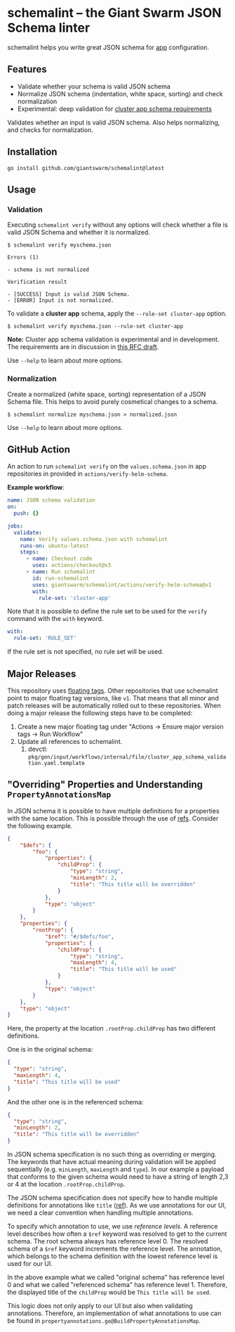 # schemalint – the Giant Swarm JSON Schema linter

schemalint helps you write great JSON schema for [app](https://docs.giantswarm.io/platform-overview/app-platform/) configuration.

## Features

- Validate whether your schema is valid JSON schema
- Normalize JSON schema (indentation, white space, sorting) and check normalization
- Experimental: deep validation for [cluster app schema requirements](https://github.com/giantswarm/rfc/pull/55)

Validates whether an input is valid JSON schema. Also helps normalizing, and checks for normalization.

## Installation

```nohighlight
go install github.com/giantswarm/schemalint@latest
```

## Usage

### Validation

Executing `schemalint verify` without any options will check whether a file is valid JSON Schema and whether it is normalized.

```nohighlight
$ schemalint verify myschema.json

Errors (1)

- schema is not normalized

Verification result

- [SUCCESS] Input is valid JSON Schema.
- [ERROR] Input is not normalized.
```

To validate a **cluster app** schema, apply the `--rule-set cluster-app` option.

```nohighlight
$ schemalint verify myschema.json --rule-set cluster-app
```

**Note:** Cluster app schema validation is experimental and in development. The requirements are in discussion in [this RFC draft](https://github.com/giantswarm/rfc/pull/55).

Use `--help` to learn about more options.

### Normalization

Create a normalized (white space, sorting) representation of a JSON Schema file. This helps to avoid purely cosmetical changes to a schema.

```nohighlight
$ schemalint normalize myschema.json > normalized.json
```

Use `--help` to learn about more options.


## GitHub Action

An action to run `schemalint verify` on the `values.schema.json` in app repositories in provided in `actions/verify-helm-schema`.

**Example workflow**:

```yaml
name: JSON schema validation
on:
  push: {}

jobs:
  validate:
    name: Verify values.schema.json with schemalint
    runs-on: ubuntu-latest
    steps:
      - name: Checkout code
        uses: actions/checkout@v3
      - name: Run schemalint
        id: run-schemalint
        uses: giantswarm/schemalint/actions/verify-helm-schema@v1
        with:
          rule-set: 'cluster-app'
```

Note that it is possible to define the rule set to be used for the `verify` command with the `with` keyword.
```yaml
with:
  rule-set: 'RULE_SET'
```
If the rule set is not specified, no rule set will be used.

## Major Releases

This repository uses [floating tags](https://github.com/giantswarm/floating-tags-action).
Other repositories that use schemalint point to major floating tag versions,
like `v1`. That means that all minor and patch releases will be automatically
rolled out to these repositories.
When doing a major release the following steps have to be completed:
1. Create a new major floating tag under "Actions -> Ensure major version tags -> Run Workflow"
2. Update all references to schemalint.
    1. devctl: `pkg/gen/input/workflows/internal/file/cluster_app_schema_validation.yaml.template`


## "Overriding" Properties and Understanding `PropertyAnnotationsMap`

In JSON schema it is possible to have multiple definitions for a properties
with the same location. This is possible through the use of
[refs](https://json-schema.org/understanding-json-schema/structuring.html).
Consider the following example.

```json
{
    "$defs": {
        "foo": {
            "properties": {
                "childProp": {
                    "type": "string",
                    "minLength": 2,
                    "title": "This title will be overridden"
                }
            },
            "type": "object"
        }
    },
    "properties": {
        "rootProp": {
            "$ref": "#/$defs/foo",
            "properties": {
                "childProp": {
                    "type": "string",
                    "maxLength": 4,
                    "title": "This title will be used"
                }
            },
            "type": "object"
        }
    },
    "type": "object"
}
```

Here, the property at the location `.rootProp.childProp` has two different
definitions.

One is in the original schema:
```json
{
  "type": "string",
  "maxLength": 4,
  "title": "This title will be used"
}
```
And the other one is in the referenced schema:
```json
{
  "type": "string",
  "minLength": 2,
  "title": "This title will be overridden"
}
```

In JSON schema specification is no such thing as overriding or merging. The
keywords that have actual meaning during validation will be applied
sequentially (e.g. `minLength`, `maxLength` and `type`).
In our example a payload that conforms to the given schema would need to have 
a string of length 2,3 or 4 at the location `.rootProp.childProp`.

The JSON schema specification does not specify how to handle multiple
definitions for annotations like `title`
([ref](https://json-schema.org/draft/2020-12/json-schema-core.html#name-distinguishing-among-multip)).
As we use annotations for our UI, we need a clear convention when handling
multiple annotations.

To specify which annotation to use, we use _reference levels_.
A reference level describes how often a `$ref` keyword was resolved to get to
the current schema.
The root schema always has reference level 0. The resolved schema of a `$ref`
keyword increments the reference level.
The annotation, which belongs to the schema definition with the lowest
reference level is used for our UI.

In the above example what we called "original schema" has reference level 0 and
what we called "referenced schema" has reference level 1.
Therefore, the displayed title of the `childProp` would be `This title will be used`.

This logic does not only apply to our UI but also when validating annotations.
Therefore, an implementation of what annotations to use can be found in
`propertyannotations.go@BuildPropertyAnnotationsMap`.
